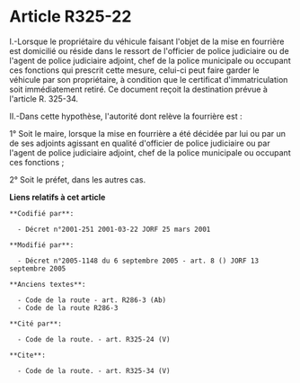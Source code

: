 # Article R325-22

I.-Lorsque le propriétaire du véhicule faisant l'objet de la mise en fourrière est domicilié ou réside dans le ressort de
l'officier de police judiciaire ou de l'agent de police judiciaire adjoint, chef de la police municipale ou occupant ces
fonctions qui prescrit cette mesure, celui-ci peut faire garder le véhicule par son propriétaire, à condition que le
certificat d'immatriculation soit immédiatement retiré. Ce document reçoit la destination prévue à l'article R. 325-34.

II.-Dans cette hypothèse, l'autorité dont relève la fourrière est : 

1° Soit le maire, lorsque la mise en fourrière a été décidée par lui ou par un de ses adjoints agissant en qualité d'officier
de police judiciaire ou par l'agent de police judiciaire adjoint, chef de la police municipale ou occupant ces fonctions ; 

2° Soit le préfet, dans les autres cas.

**Liens relatifs à cet article**

	**Codifié par**:

	  - Décret n°2001-251 2001-03-22 JORF 25 mars 2001

	**Modifié par**:

	  - Décret n°2005-1148 du 6 septembre 2005 - art. 8 () JORF 13 septembre 2005

	**Anciens textes**:

	  - Code de la route - art. R286-3 (Ab)
	  - Code de la route R286-3

	**Cité par**:

	  - Code de la route. - art. R325-24 (V)

	**Cite**:

	  - Code de la route. - art. R325-34 (V)
